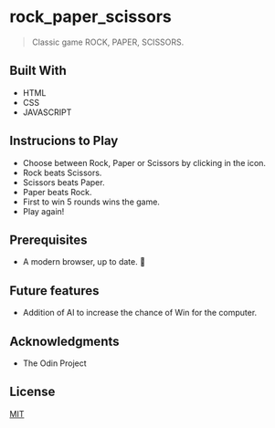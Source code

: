 # rock_paper_scissors

> Classic game ROCK, PAPER, SCISSORS.

## Built With

- HTML
- CSS
- JAVASCRIPT

## Instrucions to Play

- Choose between Rock, Paper or Scissors by clicking in the icon.
- Rock beats Scissors.
- Scissors beats Paper.
- Paper beats Rock.
- First to win 5 rounds wins the game.
- Play again!

## Prerequisites

- A modern browser, up to date.  :muscle:

## Future features

- Addition of AI to increase the chance of Win for the computer.

## Acknowledgments

- The Odin Project

## License

[MIT](https://choosealicense.com/licenses/mit/)

